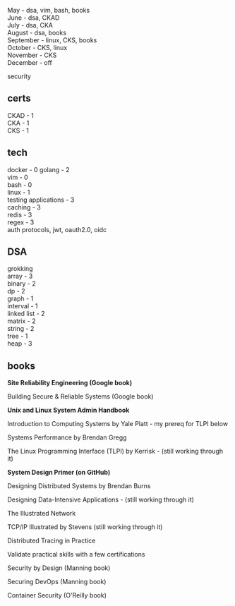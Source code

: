 May - dsa, vim, bash, books  
June - dsa, CKAD  
July - dsa, CKA  
August - dsa, books  
September - linux, CKS, books  
October - CKS, linux  
November - CKS  
December - off  

security

## certs
CKAD - 1  
CKA - 1  
CKS - 1  

## tech
docker - 0 
golang - 2  
vim - 0  
bash - 0  
linux - 1  
testing applications - 3  
caching - 3  
redis - 3  
regex - 3  
auth protocols, jwt, oauth2.0, oidc  

## DSA 
grokking  
array - 3  
binary - 2  
dp - 2  
graph - 1  
interval - 1  
linked list - 2  
matrix - 2  
string - 2  
tree - 1  
heap - 3  

## books
**Site Reliability Engineering (Google book)**

Building Secure & Reliable Systems (Google book)

**Unix and Linux System Admin Handbook**

Introduction to Computing Systems by Yale Platt - my prereq for TLPI below

Systems Performance by Brendan Gregg

The Linux Programming Interface (TLPI) by Kerrisk - (still working through it)

**System Design Primer (on GitHub)**

Designing Distributed Systems by Brendan Burns

Designing Data-Intensive Applications - (still working through it)

The Illustrated Network

TCP/IP Illustrated by Stevens (still working through it)

Distributed Tracing in Practice

Validate practical skills with a few certifications

Security by Design (Manning book)

Securing DevOps (Manning book)

Container Security (O'Reilly book)